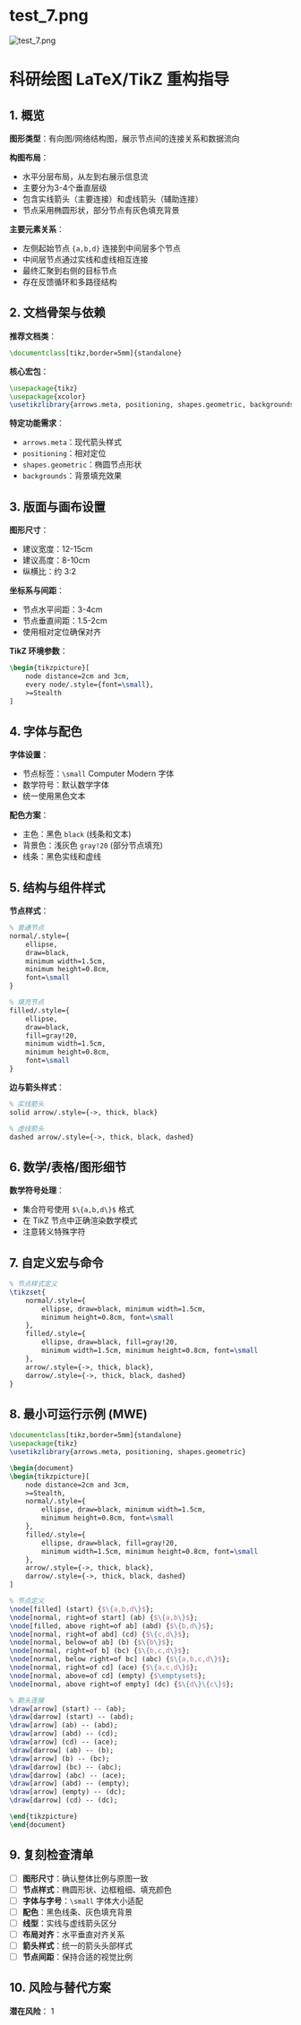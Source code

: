 # test_7.png

![test_7.png](../../../eval_dataset/images/test_7.png)

# 科研绘图 LaTeX/TikZ 重构指导

## 1. 概览

**图形类型**：有向图/网络结构图，展示节点间的连接关系和数据流向

**构图布局**：
- 水平分层布局，从左到右展示信息流
- 主要分为3-4个垂直层级
- 包含实线箭头（主要连接）和虚线箭头（辅助连接）
- 节点采用椭圆形状，部分节点有灰色填充背景

**主要元素关系**：
- 左侧起始节点 `{a,b,d}` 连接到中间层多个节点
- 中间层节点通过实线和虚线相互连接
- 最终汇聚到右侧的目标节点
- 存在反馈循环和多路径结构

## 2. 文档骨架与依赖

**推荐文档类**：
```latex
\documentclass[tikz,border=5mm]{standalone}
```

**核心宏包**：
```latex
\usepackage{tikz}
\usepackage{xcolor}
\usetikzlibrary{arrows.meta, positioning, shapes.geometric, backgrounds}
```

**特定功能需求**：
- `arrows.meta`：现代箭头样式
- `positioning`：相对定位
- `shapes.geometric`：椭圆节点形状
- `backgrounds`：背景填充效果

## 3. 版面与画布设置

**图形尺寸**：
- 建议宽度：12-15cm
- 建议高度：8-10cm
- 纵横比：约 3:2

**坐标系与间距**：
- 节点水平间距：3-4cm
- 节点垂直间距：1.5-2cm
- 使用相对定位确保对齐

**TikZ 环境参数**：
```latex
\begin{tikzpicture}[
    node distance=2cm and 3cm,
    every node/.style={font=\small},
    >=Stealth
]
```

## 4. 字体与配色

**字体设置**：
- 节点标签：`\small` Computer Modern 字体
- 数学符号：默认数学字体
- 统一使用黑色文本

**配色方案**：
- 主色：黑色 `black` (线条和文本)
- 背景色：浅灰色 `gray!20` (部分节点填充)
- 线条：黑色实线和虚线

## 5. 结构与组件样式

**节点样式**：
```latex
% 普通节点
normal/.style={
    ellipse,
    draw=black,
    minimum width=1.5cm,
    minimum height=0.8cm,
    font=\small
}

% 填充节点
filled/.style={
    ellipse,
    draw=black,
    fill=gray!20,
    minimum width=1.5cm,
    minimum height=0.8cm,
    font=\small
}
```

**边与箭头样式**：
```latex
% 实线箭头
solid arrow/.style={->, thick, black}

% 虚线箭头
dashed arrow/.style={->, thick, black, dashed}
```

## 6. 数学/表格/图形细节

**数学符号处理**：
- 集合符号使用 `$\{a,b,d\}$` 格式
- 在 TikZ 节点中正确渲染数学模式
- 注意转义特殊字符

## 7. 自定义宏与命令

```latex
% 节点样式定义
\tikzset{
    normal/.style={
        ellipse, draw=black, minimum width=1.5cm, 
        minimum height=0.8cm, font=\small
    },
    filled/.style={
        ellipse, draw=black, fill=gray!20, 
        minimum width=1.5cm, minimum height=0.8cm, font=\small
    },
    arrow/.style={->, thick, black},
    darrow/.style={->, thick, black, dashed}
}
```

## 8. 最小可运行示例 (MWE)

```latex
\documentclass[tikz,border=5mm]{standalone}
\usepackage{tikz}
\usetikzlibrary{arrows.meta, positioning, shapes.geometric}

\begin{document}
\begin{tikzpicture}[
    node distance=2cm and 3cm,
    >=Stealth,
    normal/.style={
        ellipse, draw=black, minimum width=1.5cm, 
        minimum height=0.8cm, font=\small
    },
    filled/.style={
        ellipse, draw=black, fill=gray!20, 
        minimum width=1.5cm, minimum height=0.8cm, font=\small
    },
    arrow/.style={->, thick, black},
    darrow/.style={->, thick, black, dashed}
]

% 节点定义
\node[filled] (start) {$\{a,b,d\}$};
\node[normal, right=of start] (ab) {$\{a,b\}$};
\node[filled, above right=of ab] (abd) {$\{b,d\}$};
\node[normal, right=of abd] (cd) {$\{c,d\}$};
\node[normal, below=of ab] (b) {$\{b\}$};
\node[normal, right=of b] (bc) {$\{b,c,d\}$};
\node[normal, below right=of bc] (abc) {$\{a,b,c,d\}$};
\node[normal, right=of cd] (ace) {$\{a,c,d\}$};
\node[normal, above=of cd] (empty) {$\emptyset$};
\node[normal, above right=of empty] (dc) {$\{d\}\{c\}$};

% 箭头连接
\draw[arrow] (start) -- (ab);
\draw[darrow] (start) -- (abd);
\draw[arrow] (ab) -- (abd);
\draw[arrow] (abd) -- (cd);
\draw[arrow] (cd) -- (ace);
\draw[darrow] (ab) -- (b);
\draw[arrow] (b) -- (bc);
\draw[darrow] (bc) -- (abc);
\draw[darrow] (abc) -- (ace);
\draw[arrow] (abd) -- (empty);
\draw[arrow] (empty) -- (dc);
\draw[darrow] (cd) -- (dc);

\end{tikzpicture}
\end{document}
```

## 9. 复刻检查清单

- [ ] **图形尺寸**：确认整体比例与原图一致
- [ ] **节点样式**：椭圆形状、边框粗细、填充颜色
- [ ] **字体与字号**：`\small` 字体大小适配
- [ ] **配色**：黑色线条、灰色填充背景
- [ ] **线型**：实线与虚线箭头区分
- [ ] **布局对齐**：水平垂直对齐关系
- [ ] **箭头样式**：统一的箭头头部样式
- [ ] **节点间距**：保持合适的视觉比例

## 10. 风险与替代方案

**潜在风险**：
1
